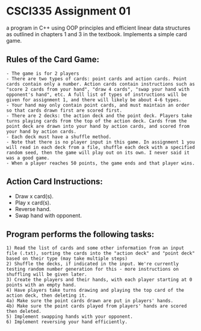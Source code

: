 # CSCI335 Assignment 01

a program in C++ using OOP principles and efficient linear data structures as outlined in chapters 1 and 3 in the textbook.
Implements a simple card game.

## Rules of the Card Game:
    - The game is for 2 players
    - There are two types of cards: point cards and action cards. Point cards contain only a number. Action cards contain instructions such as "score 2 cards from your hand", "draw 4 cards", "swap your hand with opponent's hand", etc. A full list of types of instructions will be given for assignment 1, and there will likely be about 4-6 types.
    - Your hand may only contain point cards, and must maintain an order so that cards drawn first are scored first.
    - There are 2 decks: the action deck and the point deck. Players take turns playing cards from the top of the action deck. Cards from the point deck are drawn into your hand by action cards, and scored from your hand by action cards.
    - Each deck must have a shuffle method.
    - Note that there is no player input in this game. In assignment 1 you will read in each deck from a file, shuffle each deck with a specified random seed, then the game will play out on its own. I never said it was a good game.
    - When a player reaches 50 points, the game ends and that player wins.

## Action Card Instructions:
- Draw x card(s).
- Play x card(s).
- Reverse hand.
- Swap hand with opponent.

## Program performs the following tasks:
    1) Read the list of cards and some other information from an input file (.txt), sorting the cards into the "action deck" and "point deck" based on their type (may take multiple steps)
    2) Shuffle the decks, if indicated in the input. We're currently testing random number generation for this - more instructions on shuffling will be given later.
    3) Create the players and their hands, with each player starting at 0 points with an empty hand.
    4) Have players take turns drawing and playing the top card of the action deck, then deleting it.
    4a) Make sure the point cards drawn are put in players' hands.
    4b) Make sure the point cards played from players' hands are scored then deleted.
    5) Implement swapping hands with your opponent.
    6) Implement reversing your hand efficiently.
